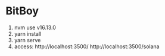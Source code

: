 # BitBoy

1. nvm use v16.13.0
2. yarn install
3. yarn serve
4. access: 
http://localhost:3500/
http://localhost:3500/solana
